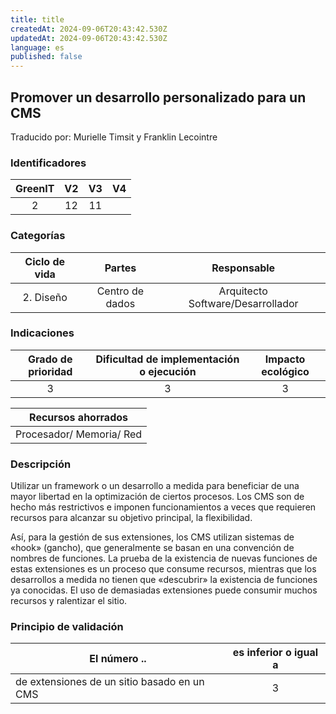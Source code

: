 ```yaml
---
title: title
createdAt: 2024-09-06T20:43:42.530Z
updatedAt: 2024-09-06T20:43:42.530Z
language: es
published: false
---
```

## Promover un desarrollo personalizado para un CMS
Traducido por: Murielle Timsit y Franklin Lecointre

### Identificadores

| GreenIT |  V2  |  V3  |  V4  |
|:-------:|:----:|:----:|:----:|
| 2 | 12  | 11  |   |

### Categorías

| Ciclo de vida | Partes | Responsable  |
|:---------:|:----:|:----:|
| 2. Diseño | Centro de dados | Arquitecto Software/Desarrollador |

### Indicaciones

| Grado de prioridad   | Dificultad de implementación o ejecución | Impacto ecológico   |
|:-------------------:|:-------------------------:|:---------------------:|
| 3 | 3 | 3 |

|Recursos ahorrados |
|:----------------------------------------------------------:|
| Procesador/ Memoria/ Red  |

### Descripción

Utilizar un framework o un desarrollo a medida para beneficiar de una mayor libertad en la optimización de ciertos procesos.
Los CMS son de hecho más restrictivos e imponen funcionamientos a veces que requieren recursos para alcanzar su objetivo principal, la flexibilidad.

Así, para la gestión de sus extensiones, los CMS utilizan sistemas de «hook» (gancho), que generalmente se basan en una convención de nombres de funciones.
La prueba de la existencia de nuevas funciones de estas extensiones es un proceso que consume recursos, mientras que los desarrollos a medida no tienen que «descubrir» la existencia de funciones ya conocidas. El uso de demasiadas extensiones puede consumir muchos recursos y ralentizar el sitio.

### Principio de validación

| El número ..   | es inferior o igual a   |  
|-------------------|:-------------------------:|
| de extensiones de un sitio basado en un CMS  | 3  |


